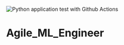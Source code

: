 ![Python application test with Github Actions](https://github.com/rrm86/Agile_ML_Engineer/workflows/Python%20application%20test%20with%20Github%20Actions/badge.svg)
# Agile_ML_Engineer
